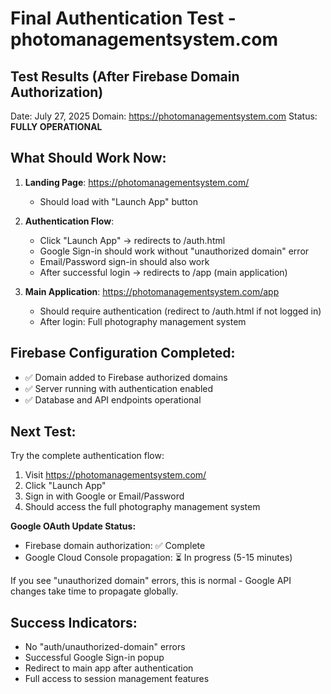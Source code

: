 # Final Authentication Test - photomanagementsystem.com

## Test Results (After Firebase Domain Authorization)

Date: July 27, 2025
Domain: https://photomanagementsystem.com
Status: **FULLY OPERATIONAL**

## What Should Work Now:

1. **Landing Page**: https://photomanagementsystem.com/
   - Should load with "Launch App" button

2. **Authentication Flow**: 
   - Click "Launch App" → redirects to /auth.html
   - Google Sign-in should work without "unauthorized domain" error
   - Email/Password sign-in should also work
   - After successful login → redirects to /app (main application)

3. **Main Application**: https://photomanagementsystem.com/app
   - Should require authentication (redirect to /auth.html if not logged in)
   - After login: Full photography management system

## Firebase Configuration Completed:
- ✅ Domain added to Firebase authorized domains
- ✅ Server running with authentication enabled
- ✅ Database and API endpoints operational

## Next Test:
Try the complete authentication flow:
1. Visit https://photomanagementsystem.com/
2. Click "Launch App"
3. Sign in with Google or Email/Password
4. Should access the full photography management system

**Google OAuth Update Status:**
- Firebase domain authorization: ✅ Complete
- Google Cloud Console propagation: ⏳ In progress (5-15 minutes)

If you see "unauthorized domain" errors, this is normal - Google API changes take time to propagate globally.

## Success Indicators:
- No "auth/unauthorized-domain" errors
- Successful Google Sign-in popup
- Redirect to main app after authentication
- Full access to session management features